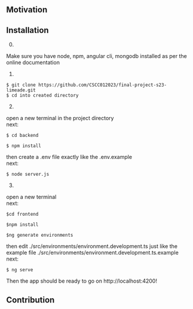 ## Motivation

## Installation

0.  
Make sure you have node, npm, angular cli, mongodb installed as per the online documentation

1.
```
$ git clone https://github.com/CSCC012023/final-project-s23-limeade.git
$ cd into created directory
```
 
2. 
open a new terminal in the project directory  
next:
```
$ cd backend  

$ npm install  
```

then create a .env file exactly like the .env.example  
next:
```
$ node server.js  
```


3.  
open a new terminal  
next:
```
$cd frontend  

$npm install   

$ng generate environments
```          


then edit ./src/environments/environment.development.ts just like the example file ./src/environments/environment.development.ts.example   
next:    

```
$ ng serve  
```     


Then the app should be ready to go on http://localhost:4200!    


## Contribution
